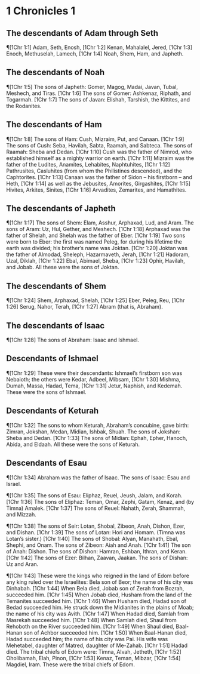 # 1 Chronicles 1

## The descendants of Adam through Seth
¶[1Chr 1:1] Adam, Seth, Enosh,
[1Chr 1:2] Kenan, Mahalalel, Jered,
[1Chr 1:3] Enoch, Methuselah, Lamech,
[1Chr 1:4] Noah, Shem, Ham, and Japheth.

## The descendants of Noah
¶[1Chr 1:5] The sons of Japheth: Gomer, Magog, Madai, Javan, Tubal, Meshech, and Tiras.
[1Chr 1:6] The sons of Gomer: Ashkenaz, Riphath, and Togarmah.
[1Chr 1:7] The sons of Javan: Elishah, Tarshish, the Kittites, and the Rodanites.

## The descendants of Ham
¶[1Chr 1:8] The sons of Ham: Cush, Mizraim, Put, and Canaan.
[1Chr 1:9] The sons of Cush: Seba, Havilah, Sabta, Raamah, and Sabteca. The sons of Raamah: Sheba and Dedan.
[1Chr 1:10] Cush was the father of Nimrod, who established himself as a mighty warrior on earth.
[1Chr 1:11] Mizraim was the father of the Ludites, Anamites, Lehabites, Naphtuhites,
[1Chr 1:12] Pathrusites, Casluhites (from whom the Philistines descended), and the Caphtorites.
[1Chr 1:13] Canaan was the father of Sidon – his firstborn – and Heth,
[1Chr 1:14] as well as the Jebusites, Amorites, Girgashites,
[1Chr 1:15] Hivites, Arkites, Sinites,
[1Chr 1:16] Arvadites, Zemarites, and Hamathites.

## The descendants of Japheth
¶[1Chr 1:17] The sons of Shem: Elam, Asshur, Arphaxad, Lud, and Aram. The sons of Aram: Uz, Hul, Gether, and Meshech.
[1Chr 1:18] Arphaxad was the father of Shelah, and Shelah was the father of Eber.
[1Chr 1:19] Two sons were born to Eber: the first was named Peleg, for during his lifetime the earth was divided; his brother’s name was Joktan.
[1Chr 1:20] Joktan was the father of Almodad, Sheleph, Hazarmaveth, Jerah,
[1Chr 1:21] Hadoram, Uzal, Diklah,
[1Chr 1:22] Ebal, Abimael, Sheba,
[1Chr 1:23] Ophir, Havilah, and Jobab. All these were the sons of Joktan.

## The descendants of Shem
¶[1Chr 1:24] Shem, Arphaxad, Shelah,
[1Chr 1:25] Eber, Peleg, Reu,
[1Chr 1:26] Serug, Nahor, Terah,
[1Chr 1:27] Abram (that is, Abraham).

## The descendants of Isaac
¶[1Chr 1:28] The sons of Abraham: Isaac and Ishmael.

## Descendants of Ishmael
¶[1Chr 1:29] These were their descendants: Ishmael’s firstborn son was Nebaioth; the others were Kedar, Adbeel, Mibsam,
[1Chr 1:30] Mishma, Dumah, Massa, Hadad, Tema,
[1Chr 1:31] Jetur, Naphish, and Kedemah. These were the sons of Ishmael.

## Descendants of Keturah
¶[1Chr 1:32] The sons to whom Keturah, Abraham’s concubine, gave birth: Zimran, Jokshan, Medan, Midian, Ishbak, Shuah. The sons of Jokshan: Sheba and Dedan.
[1Chr 1:33] The sons of Midian: Ephah, Epher, Hanoch, Abida, and Eldaah. All these were the sons of Keturah.

## Descendants of Esau
¶[1Chr 1:34] Abraham was the father of Isaac. The sons of Isaac: Esau and Israel.

¶[1Chr 1:35] The sons of Esau: Eliphaz, Reuel, Jeush, Jalam, and Korah.
[1Chr 1:36] The sons of Eliphaz: Teman, Omar, Zephi, Gatam, Kenaz, and (by Timna) Amalek.
[1Chr 1:37] The sons of Reuel: Nahath, Zerah, Shammah, and Mizzah.

¶[1Chr 1:38] The sons of Seir: Lotan, Shobal, Zibeon, Anah, Dishon, Ezer, and Dishan.
[1Chr 1:39] The sons of Lotan: Hori and Homam. (Timna was Lotan’s sister.)
[1Chr 1:40] The sons of Shobal: Alyan, Manahath, Ebal, Shephi, and Onam. The sons of Zibeon: Aiah and Anah.
[1Chr 1:41] The son of Anah: Dishon. The sons of Dishon: Hamran, Eshban, Ithran, and Keran.
[1Chr 1:42] The sons of Ezer: Bilhan, Zaavan, Jaakan. The sons of Dishan: Uz and Aran.

¶[1Chr 1:43] These were the kings who reigned in the land of Edom before any king ruled over the Israelites: Bela son of Beor; the name of his city was Dinhabah.
[1Chr 1:44] When Bela died, Jobab son of Zerah from Bozrah, succeeded him.
[1Chr 1:45] When Jobab died, Husham from the land of the Temanites succeeded him.
[1Chr 1:46] When Husham died, Hadad son of Bedad succeeded him. He struck down the Midianites in the plains of Moab; the name of his city was Avith.
[1Chr 1:47] When Hadad died, Samlah from Masrekah succeeded him.
[1Chr 1:48] When Samlah died, Shaul from Rehoboth on the River succeeded him.
[1Chr 1:49] When Shaul died, Baal-Hanan son of Achbor succeeded him.
[1Chr 1:50] When Baal-Hanan died, Hadad succeeded him; the name of his city was Pai. His wife was Mehetabel, daughter of Matred, daughter of Me-Zahab.
[1Chr 1:51] Hadad died. The tribal chiefs of Edom were: Timna, Alvah, Jetheth,
[1Chr 1:52] Oholibamah, Elah, Pinon,
[1Chr 1:53] Kenaz, Teman, Mibzar,
[1Chr 1:54] Magdiel, Iram. These were the tribal chiefs of Edom.
